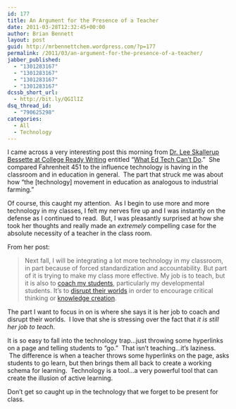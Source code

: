 ```yaml
---
id: 177
title: An Argument for the Presence of a Teacher
date: 2011-03-28T12:32:45+00:00
author: Brian Bennett
layout: post
guid: http://mrbennettchem.wordpress.com/?p=177
permalink: /2011/03/an-argument-for-the-presence-of-a-teacher/
jabber_published:
  - "1301283167"
  - "1301283167"
  - "1301283167"
  - "1301283167"
dcssb_short_url:
  - http://bit.ly/QGIlIZ
dsq_thread_id:
  - "790625298"
categories:
  - All
  - Technology
---
```

I came across a very interesting post this morning from <a href="http://collegereadywriting.blogspot.com" target="_blank">Dr. Lee S</a><a href="http://collegereadywriting.blogspot.com" target="_blank">kallerup Bessette at College Ready Writing</a> entitled &#8220;<a href="http://collegereadywriting.blogspot.com/2011/03/what-ed-tech-cant-do.html" target="_blank">What Ed Tech Can&#8217;t Do</a>.&#8221;  She compared Fahrenheit 451 to the influence technology is having in the classroom and in education in general.  The part that struck me was about how &#8220;the [technology] movement in education as analogous to industrial farming.&#8221;

Of course, this caught my attention.  As I begin to use more and more technology in my classes, I felt my nerves fire up and I was instantly on the defense as I continued to read.  But, I was pleasantly surprised at how she took her thoughts and really made an _extremely_ compelling case for the absolute necessity of a teacher in the class room.

From her post:

> Next fall, I will be integrating a lot more technology in my classroom, in part because of forced standardization and accountability. But part of it is trying to make my class more effective. My job is to teach, but it is also to [coach my students](http://collegereadywriting.blogspot.com/2010/10/teaching-as-coaching.html), particularly my developmental students. It&#8217;s to [disrupt their worlds](http://www.huffingtonpost.com/2011/03/09/ashford-university-for-profit-college_n_833735.html#) in order to encourage critical thinking or [knowledge creation](http://collegereadywriting.blogspot.com/2010/09/information-vs-knowledge.html).

The part I want to focus in on is where she says it is her job to coach and disrupt their worlds.  I love that she is stressing over the fact that _it is still her job to teach_.

It is so easy to fall into the technology trap&#8230;just throwing some hyperlinks on a page and telling students to &#8220;go.&#8221;  That isn&#8217;t teaching&#8230;it&#8217;s laziness.  The difference is when a teacher throws some hyperlinks on the page, asks students to go learn, but then brings them all back to create a working schema for learning.  Technology is a tool&#8230;a very powerful tool that can create the illusion of active learning.

Don&#8217;t get so caught up in the technology that we forget to be present for class.